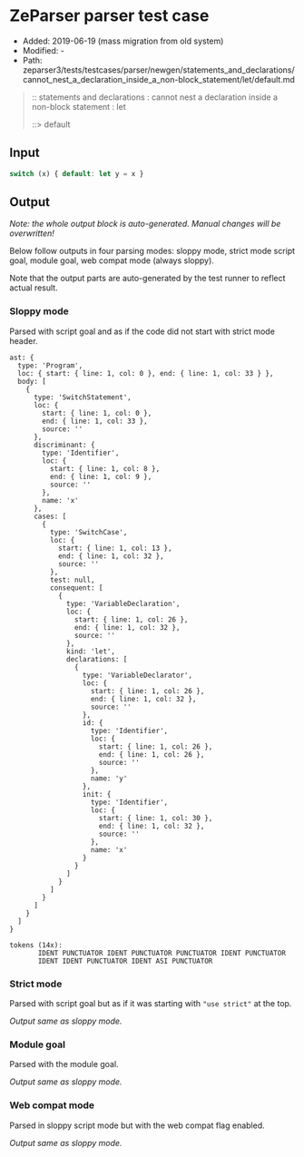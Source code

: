# ZeParser parser test case

- Added: 2019-06-19 (mass migration from old system)
- Modified: -
- Path: zeparser3/tests/testcases/parser/newgen/statements_and_declarations/cannot_nest_a_declaration_inside_a_non-block_statement/let/default.md

> :: statements and declarations : cannot nest a declaration inside a non-block statement : let
>
> ::> default

## Input

`````js
switch (x) { default: let y = x }
`````

## Output

_Note: the whole output block is auto-generated. Manual changes will be overwritten!_

Below follow outputs in four parsing modes: sloppy mode, strict mode script goal, module goal, web compat mode (always sloppy).

Note that the output parts are auto-generated by the test runner to reflect actual result.

### Sloppy mode

Parsed with script goal and as if the code did not start with strict mode header.

`````
ast: {
  type: 'Program',
  loc: { start: { line: 1, col: 0 }, end: { line: 1, col: 33 } },
  body: [
    {
      type: 'SwitchStatement',
      loc: {
        start: { line: 1, col: 0 },
        end: { line: 1, col: 33 },
        source: ''
      },
      discriminant: {
        type: 'Identifier',
        loc: {
          start: { line: 1, col: 8 },
          end: { line: 1, col: 9 },
          source: ''
        },
        name: 'x'
      },
      cases: [
        {
          type: 'SwitchCase',
          loc: {
            start: { line: 1, col: 13 },
            end: { line: 1, col: 32 },
            source: ''
          },
          test: null,
          consequent: [
            {
              type: 'VariableDeclaration',
              loc: {
                start: { line: 1, col: 26 },
                end: { line: 1, col: 32 },
                source: ''
              },
              kind: 'let',
              declarations: [
                {
                  type: 'VariableDeclarator',
                  loc: {
                    start: { line: 1, col: 26 },
                    end: { line: 1, col: 32 },
                    source: ''
                  },
                  id: {
                    type: 'Identifier',
                    loc: {
                      start: { line: 1, col: 26 },
                      end: { line: 1, col: 26 },
                      source: ''
                    },
                    name: 'y'
                  },
                  init: {
                    type: 'Identifier',
                    loc: {
                      start: { line: 1, col: 30 },
                      end: { line: 1, col: 32 },
                      source: ''
                    },
                    name: 'x'
                  }
                }
              ]
            }
          ]
        }
      ]
    }
  ]
}

tokens (14x):
       IDENT PUNCTUATOR IDENT PUNCTUATOR PUNCTUATOR IDENT PUNCTUATOR
       IDENT IDENT PUNCTUATOR IDENT ASI PUNCTUATOR
`````

### Strict mode

Parsed with script goal but as if it was starting with `"use strict"` at the top.

_Output same as sloppy mode._

### Module goal

Parsed with the module goal.

_Output same as sloppy mode._

### Web compat mode

Parsed in sloppy script mode but with the web compat flag enabled.

_Output same as sloppy mode._

